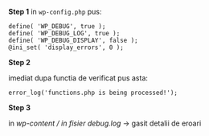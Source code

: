**Step 1**
in `wp-config.php` pus:

```
define( 'WP_DEBUG', true );
define( 'WP_DEBUG_LOG', true );
define( 'WP_DEBUG_DISPLAY', false );
@‌ini_set( 'display_errors', 0 );
```

**Step 2**

imediat dupa functia de verificat pus asta:

`error_log('functions.php is being processed!');`

**Step 3**

in *wp-content / in fisier debug.log* -> gasit detalii de eroari